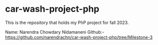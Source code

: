 # car-wash-project-php
This is the repository that holds my PhP project for fall 2023.

Name: Narendra Chowdary Nidamaneni
Github:- https://github.com/narendrachn/car-wash-project-php/tree/Milestone-3

